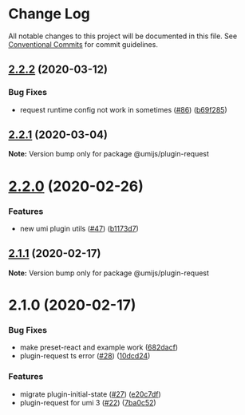 # Change Log

All notable changes to this project will be documented in this file. See [Conventional Commits](https://conventionalcommits.org) for commit guidelines.

## [2.2.2](https://github.com/umijs/plugins/compare/@umijs/plugin-request@2.2.1...@umijs/plugin-request@2.2.2) (2020-03-12)

### Bug Fixes

- request runtime config not work in sometimes ([#86](https://github.com/umijs/plugins/issues/86)) ([b69f285](https://github.com/umijs/plugins/commit/b69f285a7bbc097915dfaa74e3c51c481ffe0eb3))

## [2.2.1](https://github.com/umijs/plugins/compare/@umijs/plugin-request@2.2.0...@umijs/plugin-request@2.2.1) (2020-03-04)

**Note:** Version bump only for package @umijs/plugin-request

# [2.2.0](https://github.com/umijs/plugins/compare/@umijs/plugin-request@2.1.1...@umijs/plugin-request@2.2.0) (2020-02-26)

### Features

- new umi plugin utils ([#47](https://github.com/umijs/plugins/issues/47)) ([b1173d7](https://github.com/umijs/plugins/commit/b1173d77d2b2b8290bc56a467d18b0bdd5416452))

## [2.1.1](https://github.com/umijs/plugins/compare/@umijs/plugin-request@2.1.0...@umijs/plugin-request@2.1.1) (2020-02-17)

**Note:** Version bump only for package @umijs/plugin-request

# 2.1.0 (2020-02-17)

### Bug Fixes

- make preset-react and example work ([682dacf](https://github.com/umijs/plugins/commit/682dacf4ba42a04035d1cc4e3c0e9d5bc86de8d8))
- plugin-request ts error ([#28](https://github.com/umijs/plugins/issues/28)) ([10dcd24](https://github.com/umijs/plugins/commit/10dcd24be71104e57139da52c4014620397acaaa))

### Features

- migrate plugin-initial-state ([#27](https://github.com/umijs/plugins/issues/27)) ([e20c7df](https://github.com/umijs/plugins/commit/e20c7df769411d003366c150bb38ff438b9d56fc))
- plugin-request for umi 3 ([#22](https://github.com/umijs/plugins/issues/22)) ([7ba0c52](https://github.com/umijs/plugins/commit/7ba0c5253bd12652ed25fba5c4932a4e27f58c9f))
